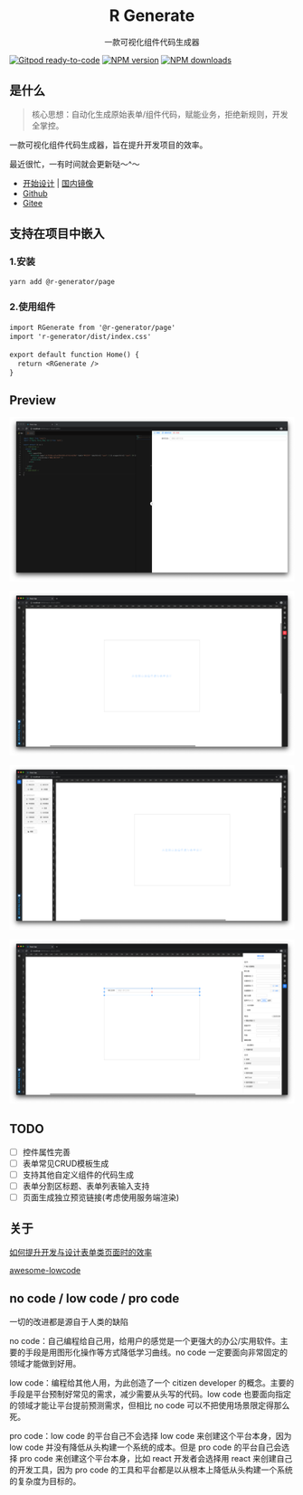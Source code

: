 <div align='center'>
    <h1>R Generate</h1>
    <p>一款可视化组件代码生成器</p>
</div>

[![Gitpod ready-to-code][gitpod-image]][gitpod-url]
[![NPM version][npm-image]][npm-url] 
[![NPM downloads][download-image]][download-url]

[gitpod-image]: https://img.shields.io/badge/Gitpod-ready--to--code-908a85?logo=gitpod
[gitpod-url]: https://gitpod.io/#https://github.com/r-generator/page
[npm-image]: http://img.shields.io/npm/v/@r-generator/page.svg
[npm-url]: https://npmjs.com/package/@r-generator/page
[download-image]: https://img.shields.io/npm/dm/@r-generator/page.svg
[download-url]: https://npmjs.com/package/@r-generator/page

## 是什么
> 核心思想：自动化生成原始表单/组件代码，赋能业务，拒绝新规则，开发全掌控。

一款可视化组件代码生成器，旨在提升开发项目的效率。

最近很忙，一有时间就会更新哒～^～

- [开始设计](https://resonances.gitee.io/r-generator) | [国内镜像](http://generator.resonance.fun)
- [Github](https://github.com/r-generator/page.git)
- [Gitee](https://gitee.com/r-generator/page.git)

## 支持在项目中嵌入
### 1.安装
```sh
yarn add @r-generator/page
```
### 2.使用组件
```tsx
import RGenerate from '@r-generator/page'
import 'r-generator/dist/index.css'

export default function Home() {
  return <RGenerate />
}

```
  
## Preview

![alt 属性文本](./docs/imgs/截屏2021-03-11%20下午7.24.33.png "预览")

![alt 属性文本](./docs/imgs/截屏2021-03-11%20下午7.24.58.png "首页")

![alt 属性文本](./docs/imgs/截屏2021-03-11%20下午7.25.09.png "控件面板")

![alt 属性文本](./docs/imgs/截屏2021-03-11%20下午7.25.31.png "设计区")

## TODO
- [ ] 控件属性完善
- [ ] 表单常见CRUD模板生成
- [ ] 支持其他自定义组件的代码生成
- [ ] 表单分割区标题、表单列表输入支持
- [ ] 页面生成独立预览链接(考虑使用服务端渲染)

## 关于
[如何提升开发与设计表单类页面时的效率](https://www.yuque.com/docs/share/74964a3f-2290-4958-b9a4-26fb137fd6f3?#%20)

[awesome-lowcode](https://github.com/taowen/awesome-lowcode)

## no code / low code / pro code

一切的改进都是源自于人类的缺陷

no code：自己编程给自己用，给用户的感觉是一个更强大的办公/实用软件。主要的手段是用图形化操作等方式降低学习曲线。no code 一定要面向非常固定的领域才能做到好用。

low code：编程给其他人用，为此创造了一个 citizen developer 的概念。主要的手段是平台预制好常见的需求，减少需要从头写的代码。low code 也要面向指定的领域才能让平台提前预测需求，但相比 no code 可以不把使用场景限定得那么死。

pro code：low code 的平台自己不会选择 low code 来创建这个平台本身，因为 low code 并没有降低从头构建一个系统的成本。但是 pro code 的平台自己会选择 pro code 来创建这个平台本身，比如 react 开发者会选择用 react 来创建自己的开发工具，因为 pro code 的工具和平台都是以从根本上降低从头构建一个系统的复杂度为目标的。
